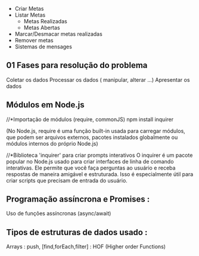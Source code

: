 - Criar Metas
- Listar Metas
  - Metas Realizadas
  - Metas Abertas
- Marcar/Desmacar metas realizadas
- Remover metas
- Sistemas de mensages

## 01 Fases para resolução do problema 

Coletar os dados
Processar os dados ( manipular, alterar ...)
Apresentar os dados 

## Módulos em Node.js

//*Importação de módulos (require, commonJS)
npm install inquirer

(No Node.js, require é uma função built-in usada para carregar módulos, que podem ser arquivos externos, pacotes instalados globalmente ou módulos internos do próprio Node.js)

//*Biblioteca 'inquirer' para criar prompts interativos
O inquirer é um pacote popular no Node.js usado para criar interfaces de linha de comando interativas. Ele permite que você faça perguntas ao usuário e receba respostas de maneira amigável e estruturada. Isso é especialmente útil para criar scripts que precisam de entrada do usuário.

## Programação assíncrona e Promises :
Uso de funções assíncronas (async/await)

## Tipos de estruturas de dados usado : 
Arrays : push, [find,forEach,filter] : HOF (Higher order Functions)

